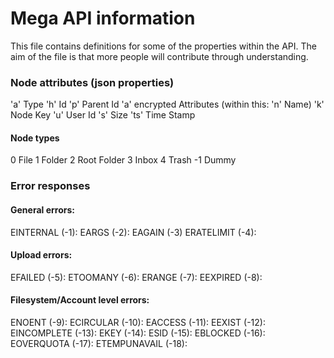 Mega API information
=====================

This file contains definitions for some of the properties within the API. The aim of the file is that more people will contribute through understanding.


### Node attributes (json properties)

'a' Type
'h' Id
'p' Parent Id
'a' encrypted Attributes (within this: 'n' Name)
'k' Node Key
'u' User Id
's' Size
'ts' Time Stamp

#### Node types

0 File
1 Folder
2 Root Folder
3 Inbox
4 Trash
-1 Dummy


### Error responses

#### General errors:
EINTERNAL (-1):
EARGS (-2):
EAGAIN (-3)
ERATELIMIT (-4):

#### Upload errors:
EFAILED (-5):
ETOOMANY (-6):
ERANGE (-7):
EEXPIRED (-8):

#### Filesystem/Account level errors:
ENOENT (-9):
ECIRCULAR (-10):
EACCESS (-11):
EEXIST (-12):
EINCOMPLETE (-13):
EKEY (-14):
ESID (-15):
EBLOCKED (-16):
EOVERQUOTA (-17):
ETEMPUNAVAIL (-18):

